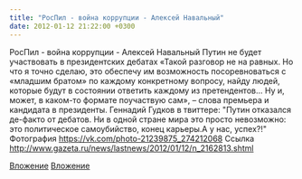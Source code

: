 ```yaml
---
title: "РосПил - война коррупции - Алексей Навальный"
date: 2012-01-12 21:22:00 +0300
---
```


РосПил - война коррупции - Алексей Навальный
Путин не будет участвовать в президентских дебатах
«Такой разговор не на равных. Но что я точно сделаю, это обеспечу им возможность посоревноваться с «младшим братом» по каждому конкретному вопросу, найду людей, которые будут в состоянии ответить каждому из претендентов... Ну и, может, в каком-то формате поучаствую сам», – слова премьера и кандидата в президенты.
Геннадий Гудков в твиттере: "Путин отказался де-факто от дебатов. Ни в одной стране мира это просто невозможно: это политическое самоубийство, конец карьеры.А у нас, успех?!"
Фотография
https://vk.com/photo-21239875_274212068
Ссылка
http://www.gazeta.ru/news/lastnews/2012/01/12/n_2162813.shtml

[Вложение](https://vk.com/photo-21239875_274212068)
[Вложение](http://www.gazeta.ru/news/lastnews/2012/01/12/n_2162813.shtml)
